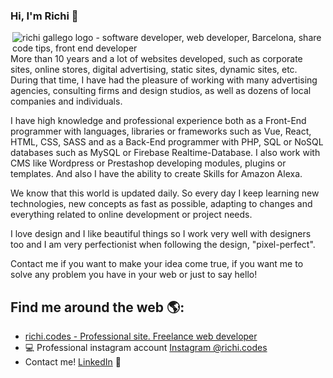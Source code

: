 ### Hi, I'm Richi 👋

<img align="right" src="https://richi.codes/richicodes_logo.png" alt="richi gallego logo - software developer, web developer, Barcelona, share code tips, front end developer">

More than 10 years and a lot of websites developed, such as corporate sites, online stores, digital advertising, static sites, dynamic sites, etc. During that time, I have had the pleasure of working with many advertising agencies, consulting firms and design studios, as well as dozens of local companies and individuals.

I have high knowledge and professional experience both as a Front-End programmer with languages, libraries or frameworks such as Vue, React, HTML, CSS, SASS and as a Back-End programmer with PHP, SQL or NoSQL databases such as MySQL or Firebase Realtime-Database. I also work with CMS like Wordpress or Prestashop developing modules, plugins or templates. And also I have the ability to create Skills for Amazon Alexa.

We know that this world is updated daily. So every day I keep learning new technologies, new concepts as fast as possible, adapting to changes and everything related to online development or project needs.

I love design and I like beautiful things so I work very well with designers too and I am very perfectionist when following the design, "pixel-perfect".

Contact me if you want to make your idea come true, if you want me to solve any problem you have in your web or just to say hello!



## Find me around the web 🌎: 
- <a href="https://richi.codes/" title="richi gallego - Freelance web developer">richi.codes - Professional site. Freelance web developer</a>
- 💻 Professional instagram account <a href="https://www.instagram.com/richi.codes/">Instagram @richi.codes</a>
- Contact me! <a href="https://www.linkedin.com/in/richigallego/">LinkedIn</a> 💼
